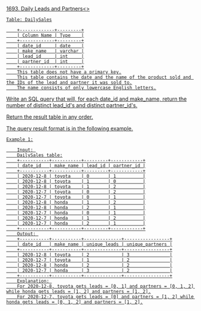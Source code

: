<a href='https://leetcode.com/problems/daily-leads-and-partners'>1693. Daily Leads and Partners<>


	Table: DailySales

		+-------------+---------+
		| Column Name | Type    |
		+-------------+---------+
		| date_id     | date    |
		| make_name   | varchar |
		| lead_id     | int     |
		| partner_id  | int     |
		+-------------+---------+
		This table does not have a primary key.
		This table contains the date and the name of the product sold and the IDs of the lead and partner it was sold to.
		The name consists of only lowercase English letters.

 

Write an SQL query that will, for each date_id and make_name, return the number of distinct lead_id's and distinct partner_id's.

Return the result table in any order.

The query result format is in the following example.

 

	Example 1:

		Input: 
		DailySales table:
		+-----------+-----------+---------+------------+
		| date_id   | make_name | lead_id | partner_id |
		+-----------+-----------+---------+------------+
		| 2020-12-8 | toyota    | 0       | 1          |
		| 2020-12-8 | toyota    | 1       | 0          |
		| 2020-12-8 | toyota    | 1       | 2          |
		| 2020-12-7 | toyota    | 0       | 2          |
		| 2020-12-7 | toyota    | 0       | 1          |
		| 2020-12-8 | honda     | 1       | 2          |
		| 2020-12-8 | honda     | 2       | 1          |
		| 2020-12-7 | honda     | 0       | 1          |
		| 2020-12-7 | honda     | 1       | 2          |
		| 2020-12-7 | honda     | 2       | 1          |
		+-----------+-----------+---------+------------+
		Output: 
		+-----------+-----------+--------------+-----------------+
		| date_id   | make_name | unique_leads | unique_partners |
		+-----------+-----------+--------------+-----------------+
		| 2020-12-8 | toyota    | 2            | 3               |
		| 2020-12-7 | toyota    | 1            | 2               |
		| 2020-12-8 | honda     | 2            | 2               |
		| 2020-12-7 | honda     | 3            | 2               |
		+-----------+-----------+--------------+-----------------+
		Explanation: 
		For 2020-12-8, toyota gets leads = [0, 1] and partners = [0, 1, 2] while honda gets leads = [1, 2] and partners = [1, 2].
		For 2020-12-7, toyota gets leads = [0] and partners = [1, 2] while honda gets leads = [0, 1, 2] and partners = [1, 2].

